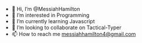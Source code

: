 - 👋 Hi, I’m @MessiahHamilton
- 👀 I’m interested in Programming
- 🌱 I’m currently learning Javascript
- 💞️ I’m looking to collaborate on Tactical-Typer
- 📫 How to reach me messiahhamilton4@gmail.com
